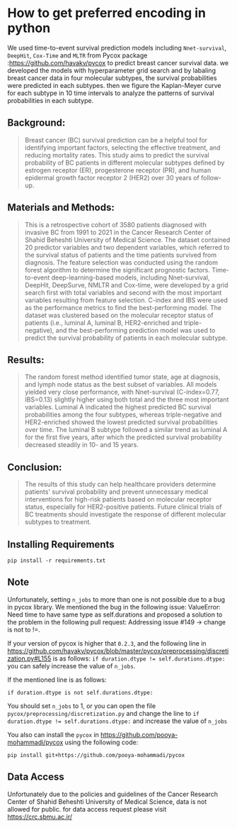 # How to get preferred encoding in python
We used time-to-event survival prediction models including `Nnet-survival`, `DeepHit`, `Cox-Time` and `MLTR` from Pycox package :https://github.com/havakv/pycox to predict breast cancer survival data. we developed the models with hyperparameter grid search and by labaling breast cancer data in four molecular subtypes, the survival probabilities were predicted in each subtypes. then we figure the Kaplan-Meyer curve for each subtype in 10 time intervals to analyze the patterns of survival probabilities in each subtype.

## Background: 
> Breast cancer (BC) survival prediction can be a helpful tool for identifying important factors, selecting the effective treatment, and reducing mortality rates. This study aims to predict the survival probability of BC patients in different molecular subtypes defined by estrogen receptor (ER), progesterone receptor (PR), and human epidermal growth factor receptor 2 (HER2) over 30 years of follow-up.
## Materials and Methods: 
> This is a retrospective cohort of 3580 patients diagnosed with invasive BC from 1991 to 2021 in the Cancer Research Center of Shahid Beheshti University of Medical Science. The dataset contained 20 predictor variables and two dependent variables, which referred to the survival status of patients and the time patients survived from diagnosis. The feature selection was conducted using the random forest algorithm to determine the significant prognostic factors. Time-to-event deep-learning-based models, including Nnet-survival, DeepHit, DeepSurve, NMLTR and Cox-time, were developed by a grid search first with total variables and second with the most important variables resulting from feature selection. C-index and IBS were used as the performance metrics to find the best-performing model. The dataset was clustered based on the molecular receptor status of patients (i.e., luminal A, luminal B, HER2-enriched and triple-negative), and the best-performing prediction model was used to predict the survival probability of patients in each molecular subtype.
## Results: 
> The random forest method identified tumor state, age at diagnosis, and lymph node status as the best subset of variables. All models yielded very close performance, with Nnet-survival (C-index=0.77, IBS=0.13) slightly higher using both total and the three most important variables. Luminal A indicated the highest predicted BC survival probabilities among the four subtypes, whereas triple-negative and HER2-enriched showed the lowest predicted survival probabilities over time. The luminal B subtype followed a similar trend as luminal A for the first five years, after which the predicted survival probability decreased steadily in 10- and 15 years.
## Conclusion: 
> The results of this study can help healthcare providers determine patients' survival probability and prevent unnecessary medical interventions for high-risk patients based on molecular receptor status, especially for HER2-positive patients. Future clinical trials of BC treatments should investigate the response of different molecular subtypes to treatment.

## Installing Requirements
```
pip install -r requirements.txt
```




## Note
Unfortunately, setting  `n_jobs` to more than one is not possible due to a bug in pycox library.
We mentioned the bug in the following issue: ValueError: Need time to have same type as self.durations and proposed a solution to the problem in the following pull request: Addressing issue #149 -> change is not to !=.

If your version of pycox is higher that `0.2.3`, and the following line in https://github.com/havakv/pycox/blob/master/pycox/preprocessing/discretization.py#L155 is as follows: `if duration.dtype != self.durations.dtype:` you can safely increase the value of `n_jobs`.

If the mentioned line is as follows:
```
if duration.dtype is not self.durations.dtype:
```
You should set `n_jobs` to 1, or you can open the file `pycox/preprocessing/discretization.py` and change the line to `if duration.dtype != self.durations.dtype:` and increase the value of `n_jobs`

You also can install the `pycox` in https://github.com/pooya-mohammadi/pycox using the following code:
```commandline
pip install git+https://github.com/pooya-mohammadi/pycox
```

## Data Access

Unfortunately due to the policies and guidelines of the Cancer Research Center of Shahid Beheshti University of Medical Science, data is not allowed for public. for data access request please visit https://crc.sbmu.ac.ir/ 

